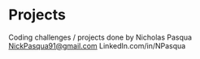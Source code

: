 # Projects
Coding challenges / projects done by Nicholas Pasqua
NickPasqua91@gmail.com
LinkedIn.com/in/NPasqua